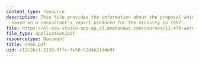 ```yaml
---
content_type: resource
description: This file provides the information about the proposal which is primarily
  based on a consultant's report produced for the ministry in 1997.
file: https://ol-ocw-studio-app-qa.s3.amazonaws.com/courses/11-479-water-and-sanitation-infrastructure-planning-in-developing-countries-spring-2005/c12c2bc121389ffcfe505204b21d4e8f_chan.pdf
file_type: application/pdf
resourcetype: Document
title: chan.pdf
uid: c12c2bc1-2138-9ffc-fe50-5204b21d4e8f
---
```


